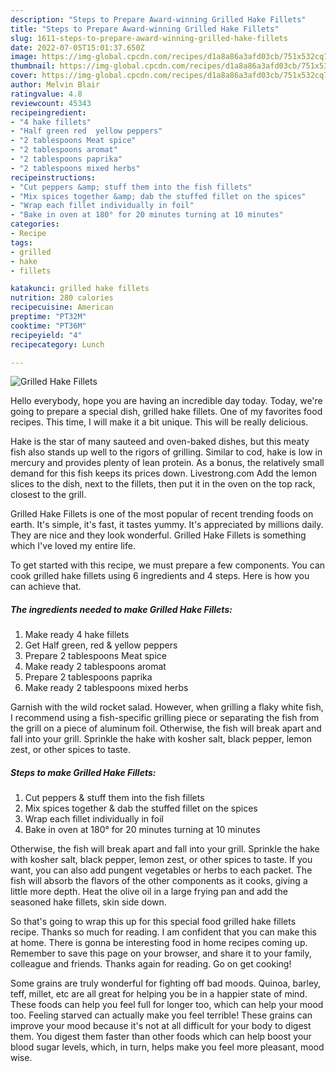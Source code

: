 ```yaml
---
description: "Steps to Prepare Award-winning Grilled Hake Fillets"
title: "Steps to Prepare Award-winning Grilled Hake Fillets"
slug: 1611-steps-to-prepare-award-winning-grilled-hake-fillets
date: 2022-07-05T15:01:37.650Z
image: https://img-global.cpcdn.com/recipes/d1a8a86a3afd03cb/751x532cq70/grilled-hake-fillets-recipe-main-photo.jpg
thumbnail: https://img-global.cpcdn.com/recipes/d1a8a86a3afd03cb/751x532cq70/grilled-hake-fillets-recipe-main-photo.jpg
cover: https://img-global.cpcdn.com/recipes/d1a8a86a3afd03cb/751x532cq70/grilled-hake-fillets-recipe-main-photo.jpg
author: Melvin Blair
ratingvalue: 4.8
reviewcount: 45343
recipeingredient:
- "4 hake fillets"
- "Half green red  yellow peppers"
- "2 tablespoons Meat spice"
- "2 tablespoons aromat"
- "2 tablespoons paprika"
- "2 tablespoons mixed herbs"
recipeinstructions:
- "Cut peppers &amp; stuff them into the fish fillets"
- "Mix spices together &amp; dab the stuffed fillet on the spices"
- "Wrap each fillet individually in foil"
- "Bake in oven at 180° for 20 minutes turning at 10 minutes"
categories:
- Recipe
tags:
- grilled
- hake
- fillets

katakunci: grilled hake fillets 
nutrition: 280 calories
recipecuisine: American
preptime: "PT32M"
cooktime: "PT36M"
recipeyield: "4"
recipecategory: Lunch

---
```



![Grilled Hake Fillets](https://img-global.cpcdn.com/recipes/d1a8a86a3afd03cb/751x532cq70/grilled-hake-fillets-recipe-main-photo.jpg)

Hello everybody, hope you are having an incredible day today. Today, we're going to prepare a special dish, grilled hake fillets. One of my favorites food recipes. This time, I will make it a bit unique. This will be really delicious.

Hake is the star of many sauteed and oven-baked dishes, but this meaty fish also stands up well to the rigors of grilling. Similar to cod, hake is low in mercury and provides plenty of lean protein. As a bonus, the relatively small demand for this fish keeps its prices down. Livestrong.com Add the lemon slices to the dish, next to the fillets, then put it in the oven on the top rack, closest to the grill.

Grilled Hake Fillets is one of the most popular of recent trending foods on earth. It's simple, it's fast, it tastes yummy. It's appreciated by millions daily. They are nice and they look wonderful. Grilled Hake Fillets is something which I've loved my entire life.


To get started with this recipe, we must prepare a few components. You can cook grilled hake fillets using 6 ingredients and 4 steps. Here is how you can achieve that.

<!--inarticleads1-->

##### The ingredients needed to make Grilled Hake Fillets:

1. Make ready 4 hake fillets
1. Get Half green, red &amp; yellow peppers
1. Prepare 2 tablespoons Meat spice
1. Make ready 2 tablespoons aromat
1. Prepare 2 tablespoons paprika
1. Make ready 2 tablespoons mixed herbs


Garnish with the wild rocket salad. However, when grilling a flaky white fish, I recommend using a fish-specific grilling piece or separating the fish from the grill on a piece of aluminum foil. Otherwise, the fish will break apart and fall into your grill. Sprinkle the hake with kosher salt, black pepper, lemon zest, or other spices to taste. 

<!--inarticleads2-->

##### Steps to make Grilled Hake Fillets:

1. Cut peppers &amp; stuff them into the fish fillets
1. Mix spices together &amp; dab the stuffed fillet on the spices
1. Wrap each fillet individually in foil
1. Bake in oven at 180° for 20 minutes turning at 10 minutes


Otherwise, the fish will break apart and fall into your grill. Sprinkle the hake with kosher salt, black pepper, lemon zest, or other spices to taste. If you want, you can also add pungent vegetables or herbs to each packet. The fish will absorb the flavors of the other components as it cooks, giving a little more depth. Heat the olive oil in a large frying pan and add the seasoned hake fillets, skin side down. 

So that's going to wrap this up for this special food grilled hake fillets recipe. Thanks so much for reading. I am confident that you can make this at home. There is gonna be interesting food in home recipes coming up. Remember to save this page on your browser, and share it to your family, colleague and friends. Thanks again for reading. Go on get cooking!

Some grains are truly wonderful for fighting off bad moods. Quinoa, barley, teff, millet, etc are all great for helping you be in a happier state of mind. These foods can help you feel full for longer too, which can help your mood too. Feeling starved can actually make you feel terrible! These grains can improve your mood because it's not at all difficult for your body to digest them. You digest them faster than other foods which can help boost your blood sugar levels, which, in turn, helps make you feel more pleasant, mood wise.
